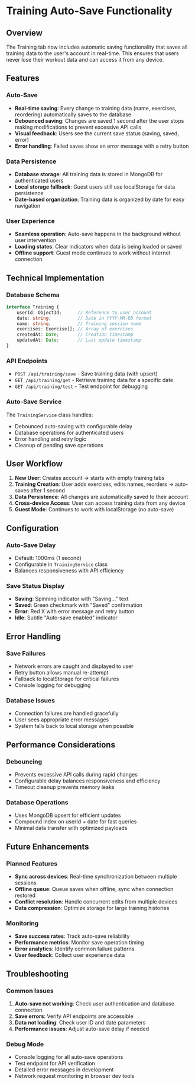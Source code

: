 # Training Auto-Save Functionality

## Overview
The Training tab now includes automatic saving functionality that saves all training data to the user's account in real-time. This ensures that users never lose their workout data and can access it from any device.

## Features

### Auto-Save
- **Real-time saving**: Every change to training data (name, exercises, reordering) automatically saves to the database
- **Debounced saving**: Changes are saved 1 second after the user stops making modifications to prevent excessive API calls
- **Visual feedback**: Users see the current save status (saving, saved, error)
- **Error handling**: Failed saves show an error message with a retry button

### Data Persistence
- **Database storage**: All training data is stored in MongoDB for authenticated users
- **Local storage fallback**: Guest users still use localStorage for data persistence
- **Date-based organization**: Training data is organized by date for easy navigation

### User Experience
- **Seamless operation**: Auto-save happens in the background without user intervention
- **Loading states**: Clear indicators when data is being loaded or saved
- **Offline support**: Guest mode continues to work without internet connection

## Technical Implementation

### Database Schema
```typescript
interface Training {
    userId: ObjectId;      // Reference to user account
    date: string;          // Date in YYYY-MM-DD format
    name: string;          // Training session name
    exercises: Exercise[]; // Array of exercises
    createdAt: Date;       // Creation timestamp
    updatedAt: Date;       // Last update timestamp
}
```

### API Endpoints
- `POST /api/training/save` - Save training data (with upsert)
- `GET /api/training/get` - Retrieve training data for a specific date
- `GET /api/training/test` - Test endpoint for debugging

### Auto-Save Service
The `TrainingService` class handles:
- Debounced auto-saving with configurable delay
- Database operations for authenticated users
- Error handling and retry logic
- Cleanup of pending save operations

## User Workflow

1. **New User**: Creates account → starts with empty training tabs
2. **Training Creation**: User adds exercises, edits names, reorders → auto-saves after 1 second
3. **Data Persistence**: All changes are automatically saved to their account
4. **Cross-device Access**: User can access training data from any device
5. **Guest Mode**: Continues to work with localStorage (no auto-save)

## Configuration

### Auto-Save Delay
- Default: 1000ms (1 second)
- Configurable in `TrainingService` class
- Balances responsiveness with API efficiency

### Save Status Display
- **Saving**: Spinning indicator with "Saving..." text
- **Saved**: Green checkmark with "Saved" confirmation
- **Error**: Red X with error message and retry button
- **Idle**: Subtle "Auto-save enabled" indicator

## Error Handling

### Save Failures
- Network errors are caught and displayed to user
- Retry button allows manual re-attempt
- Fallback to localStorage for critical failures
- Console logging for debugging

### Database Issues
- Connection failures are handled gracefully
- User sees appropriate error messages
- System falls back to local storage when possible

## Performance Considerations

### Debouncing
- Prevents excessive API calls during rapid changes
- Configurable delay balances responsiveness and efficiency
- Timeout cleanup prevents memory leaks

### Database Operations
- Uses MongoDB upsert for efficient updates
- Compound index on userId + date for fast queries
- Minimal data transfer with optimized payloads

## Future Enhancements

### Planned Features
- **Sync across devices**: Real-time synchronization between multiple sessions
- **Offline queue**: Queue saves when offline, sync when connection restored
- **Conflict resolution**: Handle concurrent edits from multiple devices
- **Data compression**: Optimize storage for large training histories

### Monitoring
- **Save success rates**: Track auto-save reliability
- **Performance metrics**: Monitor save operation timing
- **Error analytics**: Identify common failure patterns
- **User feedback**: Collect user experience data

## Troubleshooting

### Common Issues
1. **Auto-save not working**: Check user authentication and database connection
2. **Save errors**: Verify API endpoints are accessible
3. **Data not loading**: Check user ID and date parameters
4. **Performance issues**: Adjust auto-save delay if needed

### Debug Mode
- Console logging for all auto-save operations
- Test endpoint for API verification
- Detailed error messages in development
- Network request monitoring in browser dev tools
